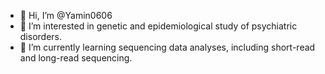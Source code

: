 - 👋 Hi, I’m @Yamin0606
- 👀 I’m interested in genetic and epidemiological study of psychiatric disorders.
- 🌱 I’m currently learning sequencing data analyses, including short-read and long-read sequencing.


<!---
Yamin0606/Yamin0606 is a ✨ special ✨ repository because its `README.md` (this file) appears on your GitHub profile.
You can click the Preview link to take a look at your changes.
--->
